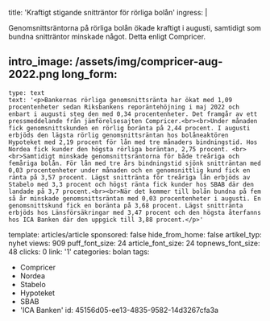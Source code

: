 title: 'Kraftigt stigande snitträntor för rörliga bolån'
ingress: |
  <p>Genomsnittsräntorna på rörliga bolån ökade kraftigt i augusti, samtidigt som bundna snitträntor minskade något. Detta enligt Compricer.
  </p>
  
intro_image: /assets/img/compricer-aug-2022.png
long_form:
  -
    type: text
    text: '<p>Bankernas rörliga genomsnittsränta har ökat med 1,09 procentenheter sedan Riksbankens reporäntehöjning i maj 2022 och enbart i augusti steg den med 0,34 procentenheter. Det framgår av ett pressmeddelande från jämförelsesajten Compricer.<br><br>Under månaden fick genomsnittskunden en rörlig boränta på 2,44 procent. I augusti erbjöds den lägsta rörlig genomsnittsräntan hos bolåneaktören Hypoteket med 2,19 procent för lån med tre månaders bindningstid. Hos Nordea fick kunder den högsta rörliga boräntan, 2,75 procent. <br><br>Samtidigt minskade genomsnittsräntorna för både treåriga och femåriga bolån. För lån med tre års bindningstid sjönk snitträntan med 0,03 procentenheter under månaden och en genomsnittlig kund fick en ränta på 3,57 procent. Lägst snittränta för treåriga lån erbjöds av Stabelo med 3,3 procent och högst ränta fick kunder hos SBAB där den landade på 3,7 procent.<br><br>När det kommer till bolån bundna på fem så år minskade genomsnittsräntan med 0,03 procentenheter i augusti. En genomsnittskund fick en boränta på 3,68 procent. Lägst snittränta erbjöds hos Länsförsäkringar med 3,47 procent och den högsta återfanns hos ICA Banken där den uppgick till 3,88 procent.</p>'
template: articles/article
sponsored: false
hide_from_home: false
artikel_typ: nyhet
views: 909
puff_font_size: 24
article_font_size: 24
topnews_font_size: 48
clicks: 0
link: '1'
categories: bolan
tags:
  - Compricer
  - Nordea
  - Stabelo
  - Hypoteket
  - SBAB
  - 'ICA Banken'
id: 45156d05-ee13-4835-9582-14d3267cfa3a
